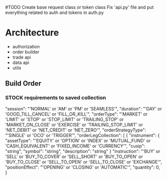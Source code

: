#TODO
Create base request class or token class
Fix 'api.py' file and put everything related to auth and tokens in auth.py

# Architecture 
- authorization
- order builder
- trade api
- data api
- utils




## Build Order
### STOCK requirements to saved collection
"session": "'NORMAL' or 'AM' or 'PM' or 'SEAMLESS'",
"duration": "'DAY' or 'GOOD_TILL_CANCEL' or 'FILL_OR_KILL'",
"orderType": "'MARKET' or 'LIMIT' or 'STOP' or 'STOP_LIMIT' or 'TRAILING_STOP' or 'MARKET_ON_CLOSE' or 'EXERCISE' or 'TRAILING_STOP_LIMIT' or 'NET_DEBIT' or 'NET_CREDIT' or 'NET_ZERO'",
"orderStrategyType": "'SINGLE' or 'OCO' or 'TRIGGER'",
"orderLegCollection": [
        {
            "instrument": {
                "assetType": "'EQUITY' or 'OPTION' or 'INDEX' or 'MUTUAL_FUND' or 'CASH_EQUIVALENT' or 'FIXED_INCOME' or 'CURRENCY'",
                "cusip": "string",
                "symbol": "string",
                "description": "string"
            }
            "instruction": "'BUY' or 'SELL' or 'BUY_TO_COVER' or 'SELL_SHORT' or 'BUY_TO_OPEN' or 'BUY_TO_CLOSE' or 'SELL_TO_OPEN' or 'SELL_TO_CLOSE' or 'EXCHANGE'",
            "positionEffect": "'OPENING' or 'CLOSING' or 'AUTOMATIC'",
            "quantity": 0,
        }
